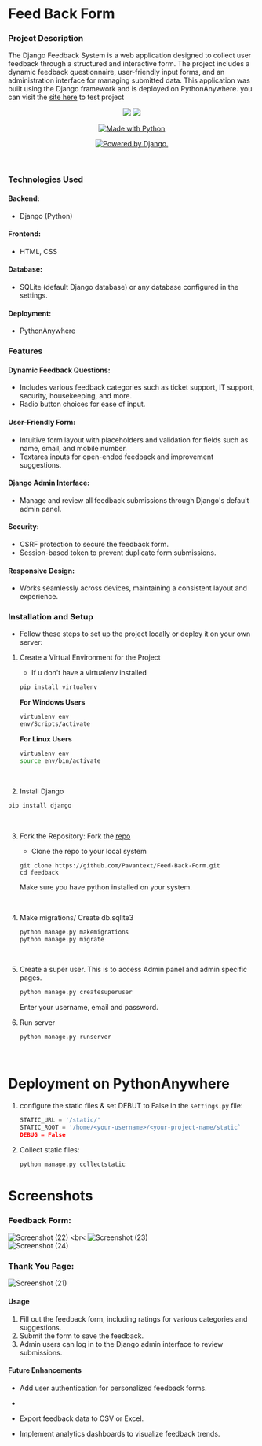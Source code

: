 # Feed Back Form
 ### Project Description
The Django Feedback System is a web application designed to collect user feedback through a structured and interactive form. The project includes a dynamic feedback questionnaire, user-friendly input forms, and an administration interface for managing submitted data. This application was built using the Django framework and is deployed on PythonAnywhere.
you can visit the  [site here](https://pavantext6.pythonanywhere.com/) to test project

<p align="center">
<a href="https://codeclimate.com/github/pkini2002/Social-media-web-app/maintainability">
<img src="https://api.codeclimate.com/v1/badges/b79b9943a5cb4340c05f/maintainability" /></a>
<a href="https://codeclimate.com/github/pkini2002/Social-media-web-app/test_coverage">
<img src="https://api.codeclimate.com/v1/badges/b79b9943a5cb4340c05f/test_coverage" /></a>
</p>

<p align="center">
<a href="https://www.python.org/"><img src="https://forthebadge.com/images/badges/made-with-python.svg" border="0" title="Made with Python" />
</p>

<p align="center">
<a href="http://www.djangoproject.com/"><img src="https://www.djangoproject.com/m/img/badges/djangopowered126x54.gif" border="0" alt="Powered by Django." title="Powered by Django." /></a>
</p>


<br>

### Technologies Used
#### Backend:
- Django (Python)
#### Frontend:
- HTML, CSS
#### Database:
- SQLite (default Django database) or any database configured in the settings.
#### Deployment:
- PythonAnywhere

### Features
#### Dynamic Feedback Questions:
- Includes various feedback categories such as ticket support, IT support, security, housekeeping, and more.
- Radio button choices for ease of input.
#### User-Friendly Form:
- Intuitive form layout with placeholders and validation for fields such as name, email, and mobile number.
- Textarea inputs for open-ended feedback and improvement suggestions.
#### Django Admin Interface:
- Manage and review all feedback submissions through Django's default admin panel.
#### Security:
- CSRF protection to secure the feedback form.
- Session-based token to prevent duplicate form submissions.
#### Responsive Design:
- Works seamlessly across devices, maintaining a consistent layout and experience.
### Installation and Setup
- Follow these steps to set up the project locally or deploy it on your own server:

1. Create a Virtual Environment for the Project

   - If u don't have a virtualenv installed

   ```bash
   pip install virtualenv
   ```
   **For Windows Users**
   ```bash
   virtualenv env
   env/Scripts/activate
   ```

   **For Linux Users**
   ```bash
   virtualenv env
   source env/bin/activate
   ```
    <br>
2. Install Django
```bash
pip install django
```
<br>

3. Fork the Repository:
Fork the [repo](https://github.com/Pavantext/Feed-Back-Form.git)
   - Clone the repo to your local system
     
   ```git
   git clone https://github.com/Pavantext/Feed-Back-Form.git
   cd feedback
   ```
   Make sure you have python installed on your system.

      <br>
4. Make migrations/ Create db.sqlite3

   ```bash
   python manage.py makemigrations
   python manage.py migrate
   ```
   <br>
5. Create a super user.
   This is to access Admin panel and admin specific pages.

   ```djangotemplate
   python manage.py createsuperuser
   ```
   
   Enter your username, email and password.
      <br>
6. Run server
   ```bash
   python manage.py runserver
   ```
<br>

# Deployment on PythonAnywhere
1. configure the static  files & set DEBUT to False in the `settings.py` file:
   ```python
   STATIC_URL = '/static/'
   STATIC_ROOT = '/home/<your-username>/<your-project-name/static`
   DEBUG = False
   ```

2. Collect static files:
   ```bash
   python manage.py collectstatic
   ```

# Screenshots
### Feedback Form:
![Screenshot (22)](https://github.com/user-attachments/assets/801f4340-b750-4c73-8512-358aa0edbb67)
<br<
![Screenshot (23)](https://github.com/user-attachments/assets/c9900e19-90fd-487a-9177-d210e4f1d119)
<br>
![Screenshot (24)](https://github.com/user-attachments/assets/49a14aaa-8f55-4660-a297-4ef9ad0cce5a)
<br>
### Thank You Page:
![Screenshot (21)](https://github.com/user-attachments/assets/83e490d9-c4c4-492e-96b2-d1d64a270836)

 #### Usage
1. Fill out the feedback form, including ratings for various categories and suggestions.
2. Submit the form to save the feedback.
3. Admin users can log in to the Django admin interface to review submissions.
   <br>
 #### Future Enhancements
- Add user authentication for personalized feedback forms.

- 
- Export feedback data to CSV or Excel.
- Implement analytics dashboards to visualize feedback trends.
